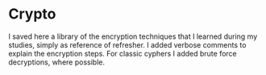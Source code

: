 # Crypto
I saved here a library of the encryption techniques that I learned during my studies, simply as reference of refresher.
I added verbose comments to explain the encryption steps. For classic cyphers I added brute force decryptions, where possible.
